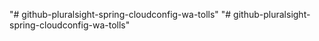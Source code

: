 "# github-pluralsight-spring-cloudconfig-wa-tolls" 
"# github-pluralsight-spring-cloudconfig-wa-tolls" 
